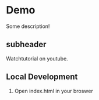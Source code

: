 # Demo

Some description!

## subheader
Watchtutorial on youtube.

## Local Development
1. Open index.html in your broswer